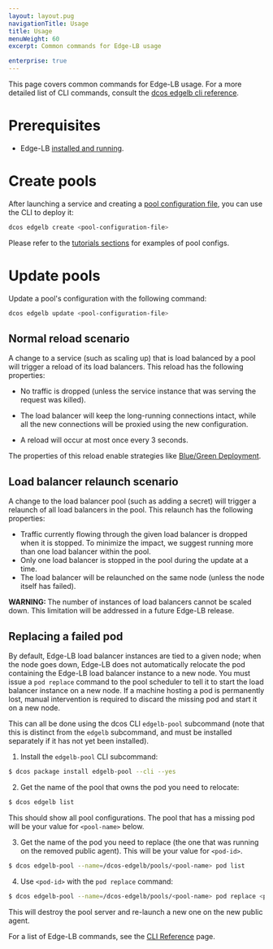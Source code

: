 ```yaml
---
layout: layout.pug
navigationTitle: Usage
title: Usage
menuWeight: 60
excerpt: Common commands for Edge-LB usage

enterprise: true
---
```


This page covers common commands for Edge-LB usage. For a more detailed list of CLI commands, consult the [dcos edgelb cli reference](/mesosphere/dcos/services/edge-lb/1.2/cli-reference/).

# Prerequisites

- Edge-LB [installed and running](/mesosphere/dcos/services/edge-lb/1.2/installing/).

# Create pools

After launching a service and creating a [pool configuration file](/mesosphere/dcos/services/edge-lb/1.2/pool-configuration/), you can use the CLI to deploy it:

```bash
dcos edgelb create <pool-configuration-file>
```

Please refer to the [tutorials sections](/mesosphere/dcos/services/edge-lb/1.2/tutorials/) for examples of pool configs.

# Update pools

Update a pool's configuration with the following command:

```bash
dcos edgelb update <pool-configuration-file>
```

## Normal reload scenario

A change to a service (such as scaling up) that is load balanced by a pool will trigger a reload of its load balancers. This reload has the following properties:

* No traffic is dropped (unless the service instance that was serving the request was killed).

* The load balancer will keep the long-running connections intact, while all the new connections will be proxied using the new configuration.

* A reload will occur at most once every 3 seconds.

The properties of this reload enable strategies like
[Blue/Green Deployment](/mesosphere/dcos/services/edge-lb/1.2/tutorials/blue-green-deploy/).

## Load balancer relaunch scenario

A change to the load balancer pool (such as adding a secret) will trigger a relaunch of all load balancers in the pool. This relaunch has the following properties:

- Traffic currently flowing through the given load balancer is dropped when it is stopped. To minimize the impact, we suggest running more than one load balancer within the pool.
- Only one load balancer is stopped in the pool during the update at a time.
- The load balancer will be relaunched on the same node (unless the node itself has failed).

<p class="message--warning"><strong> WARNING: </strong>The number of instances of load balancers cannot be scaled down. This limitation will be addressed in a future Edge-LB release.</p>

## Replacing a failed pod

By default, Edge-LB load balancer instances are tied to a given node; when the node goes down, Edge-LB does not automatically relocate the pod containing the Edge-LB load balancer instance to a new node. You must issue a `pod replace` command to the pool scheduler to tell it to start the load balancer instance on a new node. If a machine hosting a pod is permanently lost, manual intervention is required to discard the missing pod and start it on a new node.

This can all be done using the dcos CLI `edgelb-pool` subcommand (note that this is distinct from the `edgelb` subcommand, and must be installed separately if it has not yet been installed).

1. Install the `edgelb-pool` CLI subcommand:

```bash
$ dcos package install edgelb-pool --cli --yes
```

2. Get the name of the pool that owns the pod you need to relocate:

```bash
$ dcos edgelb list
```

This should show all pool configurations. The pool that has a missing pod will be your value for `<pool-name>` below.

3. Get the name of the pod you need to replace (the one that was running on the removed public agent). This will be your value for `<pod-id>`.

```bash
$ dcos edgelb-pool --name=/dcos-edgelb/pools/<pool-name> pod list
```

4. Use `<pod-id>` with the `pod replace` command:

```bash
$ dcos edgelb-pool --name=/dcos-edgelb/pools/<pool-name> pod replace <pod-id>
```

This will destroy the pool server and re-launch a new one on the new public agent.

For a list of Edge-LB commands, see the [CLI Reference](/mesosphere/dcos/services/edge-lb/1.2/cli-reference/) page.
